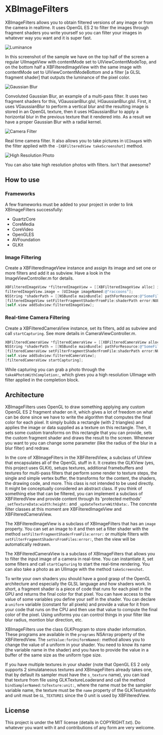 # XBImageFilters

XBImageFilters allows you to obtain filtered versions of any image or from the camera in realtime. It uses OpenGL ES 2 to filter the images through fragment shaders you write yourself so you can filter your images in whatever way you want and it is super fast.

![Luminance](http://xissburg.com/images/ImageFilterSingle.png)

In this screenshot of the sample we have on the top half of the screen a regular UIImageView with contentMode set to UIViewContentModeTop, and on the bottom half a XBFilteredImageView with the same image with contentMode set to UIViewContentModeBottom and a filter [a GLSL fragment shader] that outputs the luminance of the pixel color.

![Gaussian Blur](http://xissburg.com/images/ImageFilterMultiPass.png)

Convoluted Gaussian Blur, an example of a multi-pass filter. It uses two fragment shaders for this, VGaussianBlur.glsl, HGaussianBlur.glsl. First, it uses VGaussianBlur to perform a vertical blur and the resulting image is stored in an OpenGL texture, then it uses HGaussianBlur to apply a horizontal blur in the previous texture that it rendered into. As a result we have a proper Gaussian Blur with a radial kernel.

![Camera Filter](http://xissburg.com/images/CameraFilter.png)

Real time camera filter. It also allows you to take pictures in `UIImage`s with the filter applied with the `-[XBFilteredView takeScreenshot]` method.

![High Resolution Photo](http://xissburg.com/images/IMG_0328.JPG)

You can also take high resolution photos with filters. Isn't that awesome?

## How to use

### Frameworks

A few frameworks must be added to your project in order to link XBImageFilters successfully:

* QuartzCore
* CoreMedia
* CoreVideo
* OpenGLES
* AVFoundation
* GLKit

### Image Filtering

Create a XBFilteredImageView instance and assign its image and set one or more filters and add it as subview. Have a look in the ImageViewController.m for details.

```objective-c
XBFilteredImageView *filteredImageView = [[XBFilteredImageView alloc] initWithFrame:CGRectMake(0, 0, self.view.bounds.size.width, self.view.bounds.size.height];
filteredImageView.image = [UIImage imageNamed:@"raccoons"];
NSString *shaderPath = [[NSBundle mainBundle] pathForResource:@"SomeFilterFragmentShader" ofType:@"glsl"];
[filteredImageView setFilterFragmentShaderFromFile:shaderPath error:NULL];
[self.view addSubview:filteredImageView];
```

### Real-time Camera Filtering

Create a XBFilteredCameraView instance, set its filters, add as subview and call `startCapturing`. See more details in CameraViewController.m.

```objective-c
XBFilteredCameraView *filteredCameraView = [[XBFilteredCameraView alloc] initWithFrame:CGRectMake(0, 0, self.view.bounds.size.width, self.view.bounds.size.height];
NSString *shaderPath = [[NSBundle mainBundle] pathForResource:@"SomeFilterFragmentShader" ofType:@"glsl"];
[filteredCameraView setFilterFragmentShaderFromFile:shaderPath error:NULL];
[self.view addSubview:filteredCameraView];
[filteredCameraView startCapturing];
```

While capturing you can grab a photo through the `takeAPhotoWithCompletion:`, which gives you a high resolution UIImage with filter applied in the completion block.

## Architecture

XBImageFilters uses OpenGL to draw something applying any custom OpenGL ES 2 fragment shader on it, which gives a lot of freedom on what can be done since we have to write the algorithm that computes the final color for each pixel. It simply builds a rectangle (with 2 triangles) and applies the image or data supplied as a texture on this rectangle. Then, it sets some custom transforms on this rectangle that you can provide, sets the custom fragment shader and draws the result to the screen. Whenever you want to you can change some parameter (like the radius of the blur in a blur filter) and redraw.

In the core of XBImageFilters in the XBFilteredView, a subclass of UIView that encapsulates all of the OpenGL stuff in it. It creates the GLKView (yes, this project uses GLKit), setups textures, additional framebuffers and textures for multi-pass filters that perform some render to texture steps, the single and simple vertex buffer, the transforms for the content, the shaders, the drawing code, and more. This class is not intended to be used directly. It might be conceptually considered an abstract class. If you think of something else that can be filtered, you can implement a subclass of XBFilteredView and provide content through its 'protected methods' `_setTextureData:width:height:` and `_updateTextureWithData:`. The concrete filter classes at this moment are XBFilteredImageView and XBFilteredCameraView.

The XBFilteredImageView is a subclass of XBImageFilters that has an `image` property. You can set an image to it and then set a filter shader with the method `setFilterFragmentShaderFromFile:error:` or multiple filters with `setFilterFragmentShadersFromFiles:error:`, then the view will be automatically redrawn. 

The XBFilteredCameraView is a subclass of XBImageFilters that allows you to filter the input image of a camera in real-time. You can instantiate it, set some filters and call `startCapturing` to start the real-time rendering. You can also take a photo as an UIImage with the method `takeScreenshot`.

To write your own shaders you should have a good grasp of the OpenGL architecture and especially the GLSL language and how shaders work. In short, a fragment shader is a piece of code that runs for each pixel in the GPU and returns the final color for that pixel. You can have access to the value of some variables you define your self in the shader. You can declare a `uniform` variable (constant for all pixels) and provide a value for it from your code that runs on the CPU and then use that value to compute the final color of the pixel. Using uniforms you can control things in your filter like blur radius, montion blur direction, etc.

XBImageFilters use the class GLKProgram to store shader information. These programs are available in the `programs` NSArray property of the XBFilteredView. The `setValue:forUniformNamed:` method allows you to change the value of a uniform in your shader. You need to know its name (the variable name in the shader) and you have to provide the value in a buffer of the same size as the uniform type size. 

If you have multiple textures in your shader (note that OpenGL ES 2 only supports 2 simulataneous textures and XBImageFilters already takes one, that by default its sampler must have the `s_texture` name), you can load that texture from file using GLKTextureLoaderand and call the method `bindSamplerNamed:toTexture:unit:`, where the name must be the sampler variable name, the texture must be the `name` property of the GLKTextureInfo and unit must be `GL_TEXTURE1` since the 0 unit is used by XBFilteredView.

## License

This project is under the MIT license (details in COPYRIGHT.txt). Do whatever you want with it and contributions of any form are very welcome.
